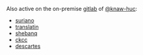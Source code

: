 Also active on the on-premise
[gitlab](https://gitlab.huc.knaw.nl/explore)
of [@knaw-huc](https://github.com/knaw-huc):

* [suriano](https://gitlab.huc.knaw.nl/suriano/letters)
* [translatin](https://gitlab.huc.knaw.nl/translatin/corpus)
* [shebanq](https://gitlab.huc.knaw.nl/tt/shebanq)
* [ckcc](https://gitlab.huc.knaw.nl/ckcc/corpus)
* [descartes](https://gitlab.huc.knaw.nl/descartes/letters)
